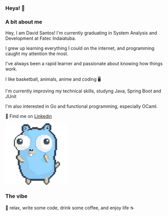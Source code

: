 ### Heya! 👋

### A bit about me
Hey, I am David Santos! I'm currently graduating in System Analysis and Development at Fatec Indaiatuba.

I grew up learning everything I could on the internet, and programming caught my attention the most.

I've always been a rapid learner and passionate about knowing how things work.

I like basketball, animals, anime and coding 🖥️

I'm currently improving my technical skills, studyng Java, Spring Boot and JUnit

I'm also interested in Go and functional programming, especially OCaml.

💬 Find me on [Linkedin](https://www.linkedin.com/in/daavidpsantos/)

![gopher dancing](./dancing-gopher.gif)

### The vibe

:panda_face: relax, write some code, drink some coffee, and enjoy life ☕

